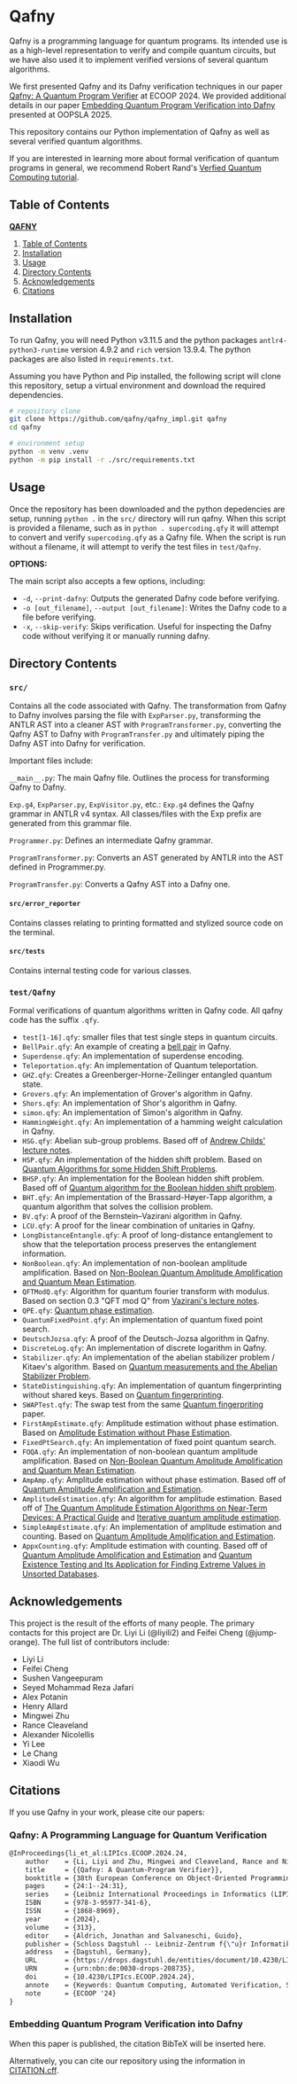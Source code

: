 # Qafny

Qafny is a programming language for quantum programs. Its intended use is as a high-level representation to verify and compile quantum circuits, but we have also used it to implement verified versions of several quantum algorithms.

We first presented Qafny and its Dafny verification techniques in our paper [Qafny: A Quantum Program Verifier](https://doi.org/10.48550/arXiv.2211.06411) at ECOOP 2024. We provided additional details in our paper [Embedding Quantum Program Verification into Dafny]() presented at OOPSLA 2025. 

This repository contains our Python implementation of Qafny as well as several verified quantum algorithms.

If you are interested in learning more about formal verification of quantum programs in general, we recommend Robert Rand's [Verfied Quantum Computing tutorial](https://rand.cs.uchicago.edu/vqc/index.html).

## Table of Contents
**[QAFNY](#qafny)**
1. [Table of Contents](#table-of-contents)
2. [Installation](#installation)
3. [Usage](#usage)
4. [Directory Contents](#directory-contents)
5. [Acknowledgements](#acknowledgements)
6. [Citations](#citations)

## Installation

To run Qafny, you will need Python v3.11.5 and the python packages `antlr4-python3-runtime` version 4.9.2 and `rich` version 13.9.4. The python packages are also listed in `requirements.txt`.

Assuming you have Python and Pip installed, the following script will clone this repository, setup a virtual environment and download the required dependencies.

```bash
# repository clone
git clone https://github.com/qafny/qafny_impl.git qafny
cd qafny

# environment setup
python -m venv .venv
python -m pip install -r ./src/requirements.txt
```

## Usage

Once the repository has been downloaded and the python depedencies are setup, running `python .` in the `src/` directory will run qafny. When this script is provided a filename, such as in `python . supercoding.qfy` it will attempt to convert and verify `supercoding.qfy` as a Qafny file. When the script is run without a filename, it will attempt to verify the test files in `test/Qafny`.

**OPTIONS:**

The main script also accepts a few options, including:
* `-d`, `--print-dafny`: Outputs the generated Dafny code before verifying.
* `-o [out_filename]`, `--output [out_filename]`: Writes the Dafny code to a file before verifying.
* `-x`, `--skip-verify`: Skips verification. Useful for inspecting the Dafny code without verifying it or manually running dafny.

## Directory Contents

### `src/`

Contains all the code associated with Qafny. The transformation from Qafny to Dafny involves parsing the file with `ExpParser.py`, transforming the ANTLR AST into a cleaner AST with `ProgramTransformer.py`, converting the Qafny AST to Dafny with `ProgramTransfer.py` and ultimately piping the Dafny AST into Dafny for verification.

Important files include:

`__main__.py`: The main Qafny file. Outlines the process for transforming Qafny to Dafny.

`Exp.g4`, `ExpParser.py`, `ExpVisitor.py`, etc.: `Exp.g4` defines the Qafny grammar in ANTLR v4 syntax. All classes/files with the Exp prefix are generated from this grammar file.

`Programmer.py`: Defines an intermediate Qafny grammar.

`ProgramTransformer.py`: Converts an AST generated by ANTLR into the AST defined in Programmer.py.

`ProgramTransfer.py`: Converts a Qafny AST into a Dafny one.

#### `src/error_reporter`

Contains classes relating to printing formatted and stylized source code on the terminal.

#### `src/tests`

Contains internal testing code for various classes.

### `test/Qafny`

Formal verifications of quantum algorithms written in Qafny code. All qafny code has the suffix `.qfy`.

* `test[1-16].qfy`: smaller files that test single steps in quantum circuits.
* `BellPair.qfy`: An example of creating a [bell pair](https://en.wikipedia.org/wiki/Bell_state) in Qafny.
* `Superdense.qfy`: An implementation of superdense encoding.
* `Teleportation.qfy`: An implementation of Quantum teleportation.
* `GHZ.qfy`: Creates a Greenberger-Horne-Zeilinger entangled quantum state.
* `Grovers.qfy`: An implementation of Grover's algorithm in Qafny.
* `Shors.qfy`: An implementation of Shor's algorithm in Qafny.
* `simon.qfy`: An implementation of Simon's algorithm in Qafny.
* `HammingWeight.qfy`: An implementation of a hamming weight calculation in Qafny.
* `HSG.qfy`: Abelian sub-group problems. Based off of [Andrew Childs' lecture notes](https://www.cs.umd.edu/~amchilds/qa/qa.pdf#chapter.6).
* `HSP.qfy`: An implementation of the hidden shift problem. Based on [Quantum Algorithms for some Hidden Shift Problems](https://doi.org/10.48550/arXiv.quant-ph/0211140).
* `BHSP.qfy`: An implementation for the Boolean hidden shift problem. Based off of [Quantum algorithm for the Boolean hidden shift problem](https://doi.org/10.48550/arXiv.1103.3017).
* `BHT.qfy`: An implementation of the Brassard-Høyer-Tapp algorithm, a quantum algorithm that solves the collision problem.
* `BV.qfy`: A proof of the Bernstein–Vazirani algorithm in Qafny.
* `LCU.qfy`: A proof for the linear combination of unitaries in Qafny.
* `LongDistanceEntangle.qfy`: A proof of long-distance entanglement to show that the teleportation process preserves the entanglement information.
* `NonBoolean.qfy`: An implementation of non-boolean amplitude amplification. Based on [Non-Boolean Quantum Amplitude Amplification and Quantum Mean Estimation](https://doi.org/10.48550/arXiv.2102.04975).
* `QFTModQ.qfy`: Algorithm for quantum fourier transform with modulus. Based on section 0.3 "QFT mod Q" from [Vazirani's lecture notes](https://people.eecs.berkeley.edu/~vazirani/s09quantum/notes/lecture6.pdf).
* `QPE.qfy`: [Quantum phase estimation](https://en.wikipedia.org/wiki/Quantum_phase_estimation_algorithm).
* `QuantumFixedPoint.qfy`: An implementation of quantum fixed point search.
* `DeutschJozsa.qfy`: A proof of the Deutsch-Jozsa algorithm in Qafny.
* `DiscreteLog.qfy`: An implementation of discrete logarithm in Qafny.
* `Stabilizer.qfy`: An implementation of the abelian stabilizer problem / Kitaev's algorithm. Based on [Quantum measurements and the Abelian Stabilizer Problem](https://doi.org/10.48550/arXiv.quant-ph/9511026).
* `StateDistinguishing.qfy`: An implementation of quantum fingerprinting without shared keys. Based on [Quantum fingerprinting](https://doi.org/10.48550/arXiv.quant-ph/0102001).
* `SWAPTest.qfy`: The swap test from the same [Quantum fingerpriting](https://doi.org/10.48550/arXiv.quant-ph/0102001) paper.
* `FirstAmpEstimate.qfy`: Amplitude estimation without phase estimation. Based on [Amplitude Estimation without Phase Estimation](https://doi.org/10.48550/arXiv.1904.10246).
* `FixedPtSearch.qfy`: An implementation of fixed point quantum search.
* `FOQA.qfy`: An implementation of non-boolean quantum amplitude amplification. Based on [Non-Boolean Quantum Amplitude Amplification and Quantum Mean Estimation](https://doi.org/10.48550/arXiv.2102.04975).
* `AmpAmp.qfy`: Amplitude estimation without phase estimation. Based off of [Quantum Amplitude Amplification and Estimation](https://doi.org/10.48550/arXiv.quant-ph/0005055).
* `AmplitudeEstimation.qfy`: An algorithm for amplitude estimation. Based off of [The Quantum Amplitude Estimation Algorithms on Near-Term Devices: A Practical Guide](https://doi.org/10.3390/quantum6010001) and [Iterative quantum amplitude estimation](https://doi.org/10.1038/s41534-021-00379-1).
* `SimpleAmpEstimate.qfy`: An implementation of amplitude estimation and counting. Based on [Quantum Amplitude Amplification and Estimation](https://doi.org/10.48550/arXiv.quant-ph/0005055).
* `AppxCounting.qfy`: Amplitude estimation with counting. Based off of [Quantum Amplitude Amplification and Estimation](https://doi.org/10.48550/arXiv.quant-ph/0005055) and [Quantum Existence Testing and
Its Application for Finding Extreme Values
in Unsorted Databases](https://doi.org/10.1109/TC.2007.1032).

## Acknowledgements

This project is the result of the efforts of many people. The primary contacts for this project are Dr. Liyi Li (@liyili2) and Feifei Cheng (@jump-orange). The full list of contributors include:

* Liyi Li
* Feifei Cheng
* Sushen Vangeepuram
* Seyed Mohammad Reza Jafari
* Alex Potanin
* Henry Allard
* Mingwei Zhu
* Rance Cleaveland
* Alexander Nicolellis
* Yi Lee
* Le Chang
* Xiaodi Wu

## Citations

If you use Qafny in your work, please cite our papers:

### Qafny: A Programming Language for Quantum Verification
```latex
@InProceedings{li_et_al:LIPIcs.ECOOP.2024.24,
    author    = {Li, Liyi and Zhu, Mingwei and Cleaveland, Rance and Nicolellis, Alexander and Lee, Yi and Chang, Le and Wu, Xiaodi},
    title     = {{Qafny: A Quantum-Program Verifier}},
    booktitle = {38th European Conference on Object-Oriented Programming (ECOOP 2024)},
    pages     = {24:1--24:31},
    series    = {Leibniz International Proceedings in Informatics (LIPIcs)},
    ISBN      = {978-3-95977-341-6},
    ISSN      = {1868-8969},
    year      = {2024},
    volume    = {313},
    editor    = {Aldrich, Jonathan and Salvaneschi, Guido},
    publisher = {Schloss Dagstuhl -- Leibniz-Zentrum f{\"u}r Informatik},
    address   = {Dagstuhl, Germany},
    URL       = {https://drops.dagstuhl.de/entities/document/10.4230/LIPIcs.ECOOP.2024.24},
    URN       = {urn:nbn:de:0030-drops-208735},
    doi       = {10.4230/LIPIcs.ECOOP.2024.24},
    annote    = {Keywords: Quantum Computing, Automated Verification, Separation Logic}
    note      = {ECOOP '24}
}
```

### Embedding Quantum Program Verification into Dafny
When this paper is published, the citation BibTeX will be inserted here.

Alternatively, you can cite our repository using the information in [CITATION.cff](CITATION.cff).
